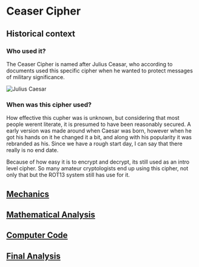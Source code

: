 # Ceaser Cipher
## Historical context

### Who used it?

  The Ceaser Cipher is named after Julius Ceasar, who according to documents used this specific cipher when he wanted to protect messages of military significance.

![Julius Caesar](https://cdn.britannica.com/11/196711-050-FA58D50D/Julius-Caesar-marble-sculpture-Andrea-di-Pietro.jpg)

### When was this cipher used? 

  How effective this cupher was is unknown, but considering that most people werent literate, it is presumed to have been reasonably secured. A early version was made around when Caesar was born, however when he got his hands on it he changed it a bit, and along with his popularity it was rebranded as his. Since we have a rough start day, I can say that there really is no end date. 

  Because of how easy it is to encrypt and decrypt, its still used as an intro level cipher. So many amateur cryptologists end up using this cipher, not only that but the ROT13 system still has use for it.

## [Mechanics](caesar_mechanics.md)

## [Mathematical Analysis](caesar_mathematical_analysis.md)

## [Computer Code](caesar_computer_code.md)

## [Final Analysis](caesar_final_analysis.md)
